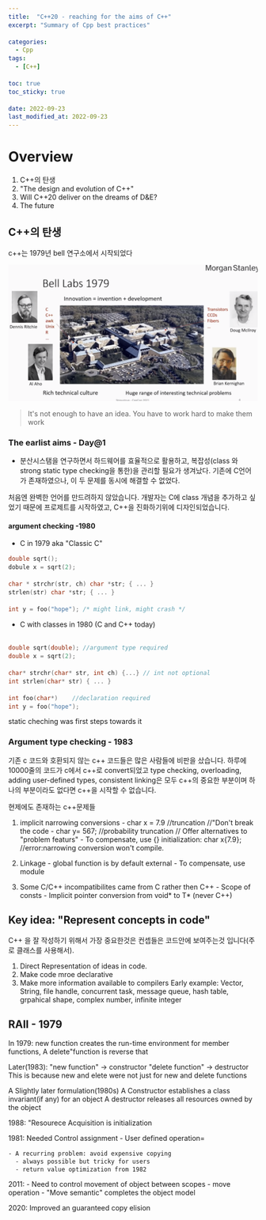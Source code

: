 ```yaml
---
title:  "C++20 - reaching for the aims of C++"
excerpt: "Summary of Cpp best practices"

categories:
  - Cpp
tags:
  - [C++]

toc: true
toc_sticky: true

date: 2022-09-23
last_modified_at: 2022-09-23
---
```


# Overview
  1. C++의 탄생
  2. "The design and evolution of C++"
  3. Will C++20 deliver on the dreams of D&E?
  4. The future


## C++의 탄생

c++는 1979년 bell 연구소에서 시작되었다

![bell lab](images/2022-09-23-23-00-28.png)

> It's not enough to have an idea. You have to work hard to make them work

### The earlist aims - Day@1
  - 분산시스탬을 연구하면서 하드웨어를 효율적으로 활용하고, 복잡성(class 와 strong static type checking을 통한)을 관리할 필요가 생겨났다. 기존에 C언어가 존재하였으나, 이 두 문제를 동시에 해결할 수 없었다.

  처음엔 완벽한 언어를 만드려하지 않았습니다. 개발자는 C에 class 개념을 추가하고 싶었기 때문에 프로제트를 시작하였고, C++을 진화하기위에 디자인되었습니다. 

#### argument checking -1980

- C in 1979 aka "Classic C"
```C
double sqrt();
dobule x = sqrt(2);

char * strchr(str, ch) char *str; { ... }
strlen(str) char *str; { ... }

int y = foo("hope"); /* might link, might crash */
```
- C with classes in 1980 (C and C++ today)
``` c++

double sqrt(double); //argument type required
double x = sqrt(2);

char* strchr(char* str, int ch) {...} // int not optional 
int strlen(char* str) { ... }

int foo(char*)    //declaration required
int y = foo("hope");

```

static cheching was first steps towards it


### Argument type checking - 1983
기존 c 코드와 호환되지 않는 c++ 코드들은 많은 사람들에 비판을 샀습니다. 하루에 10000줄의 코드가 c에서 c++로 convert되었고 type checking, overloading, adding user-defined types, consistent linking은 모두 c++의 중요한 부분이며 하나의 부분이라도 없다면 c++을 시작할 수 없습니다. 

현제에도 존재하는 c++문제들
  1. implicit narrowing conversions
    - char x = 7.9  //truncation                    //"Don't break the code
    - char y= 567; //probability truncation         // Offer alternatives to "problem featurs"
    - To compensate, use {} initialization: char x{7.9}; //error:narrowing conversion won't compile.


  2. Linkage
    - global function is  by default external
    - To compensate, use module

  3. Some C/C++ incompatibilites came from C rather then C++
    - Scope of consts 
    - Implicit pointer conversion from void* to T* (never C++)


  ## Key idea: "Represent concepts in code"

  C++ 을 잘 작성하기 위해서 가장 중요한것은 컨셉들은 코드안에 보여주는것 입니다(주로 클래스를 사용해서). 
  1. Direct Representation of ideas in code. 
  2. Make code mroe declarative
  3. Make more information available to compilers
  Early example: Vector, String, file handle, concurrent task, message queue, hash table, grpahical shape, complex number, infinite integer 

  ## RAII - 1979
  In 1979:
    new function creates the run-time environment for member functions, A delete"function is reverse that

  Later(1983):
    "new function" -> constructor
    "delete function" -> destructor
    This is because new and elete were not just for new and delete functions

  A Slightly later formulation(1980s)
    A Constructor establishes a class invariant(if any) for an object
    A destructor releases all resources owned by the object

  1988:
    "Resourece Acquisition is initialization

  1981:
  Needed Control assignment
    - User defined operation=

    - A recurring problem: avoid expensive copying
      - always possible but tricky for users
      - return value optimization from 1982

    
  2011:
    - Need to control movement of object between scopes
      - move operation
      - "Move semantic" completes the object model

  2020:
    Improved an guaranteed copy elision